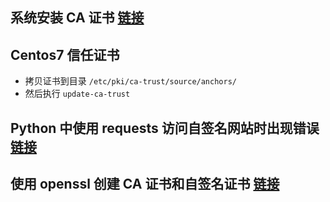 ## 系统安装 CA 证书 [链接](https://www.bounca.org/tutorials/install_root_certificate.html)

## Centos7 信任证书

- 拷贝证书到目录 `/etc/pki/ca-trust/source/anchors/`
- 然后执行 `update-ca-trust`

## Python 中使用 requests 访问自签名网站时出现错误 [链接](https://unix.stackexchange.com/questions/90450/adding-a-self-signed-certificate-to-the-trusted-list)
## 使用 openssl 创建 CA 证书和自签名证书 [链接](https://docs.azure.cn/zh-cn/articles/azure-operations-guide/application-gateway/aog-application-gateway-howto-create-self-signed-cert-via-openssl#%E5%88%9B%E5%BB%BA%E8%87%AA%E7%AD%BE-ca-%E8%AF%81%E4%B9%A6)
